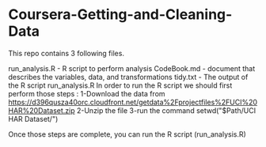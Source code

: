# Coursera-Getting-and-Cleaning-Data

This repo contains 3 following files.

run_analysis.R - R script to perform analysis
CodeBook.md - document that describes the variables, data, and transformations
tidy.txt - The output of the R script run_analysis.R
In order to run the R script we should first perform those steps : 1-Download the data from https://d396qusza40orc.cloudfront.net/getdata%2Fprojectfiles%2FUCI%20HAR%20Dataset.zip 2-Unzip the file 3-run the command setwd("$Path/UCI HAR Dataset/")

Once those steps are complete, you can run the R script (run_analysis.R)

